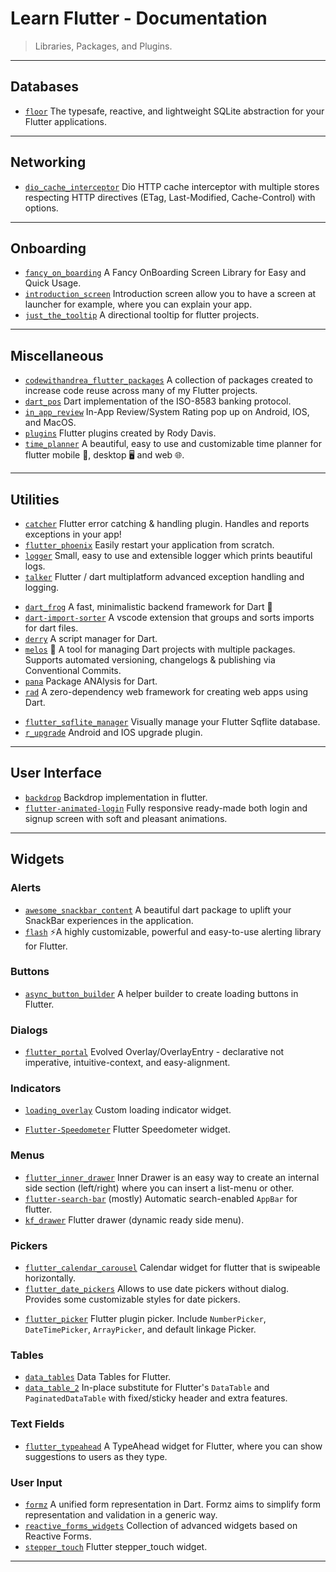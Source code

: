 # Learn Flutter - Documentation

> Libraries, Packages, and Plugins.

---

## Databases

* [`floor`](https://github.com/vitusortner/floor) The typesafe, reactive, and lightweight SQLite abstraction for your Flutter applications.

---

## Networking

* [`dio_cache_interceptor`](https://github.com/llfbandit/dio_cache_interceptor) Dio HTTP cache interceptor with multiple stores respecting HTTP directives (ETag, Last-Modified, Cache-Control) with options.

---

## Onboarding

* [`fancy_on_boarding`](https://github.com/xsahil03x/fancy_on_boarding) A Fancy OnBoarding Screen Library for Easy and Quick Usage.
* [`introduction_screen`](https://github.com/Pyozer/introduction_screen) Introduction screen allow you to have a screen at launcher for example, where you can explain your app.
* [`just_the_tooltip`](https://github.com/Nolence/just_the_tooltip) A directional tooltip for flutter projects.

---

## Miscellaneous

* [`codewithandrea_flutter_packages`](https://github.com/bizz84/codewithandrea_flutter_packages) A collection of packages created to increase code reuse across many of my Flutter projects.
* [`dart_pos`](https://github.com/xclud/dart_pos) Dart implementation of the ISO-8583 banking protocol.
* [`in_app_review`](https://github.com/britannio/in_app_review) In-App Review/System Rating pop up on Android, IOS, and MacOS.
* [`plugins`](https://github.com/rodydavis/plugins) Flutter plugins created by Rody Davis.
* [`time_planner`](https://github.com/Jamalianpour/time_planner) A beautiful, easy to use and customizable time planner for flutter mobile 📱, desktop 🖥 and web 🌐.

---

## Utilities

* [`catcher`](https://github.com/jhomlala/catcher) Flutter error catching & handling plugin. Handles and reports exceptions in your app!
* [`flutter_phoenix`](https://github.com/The-ring-io/flutter_phoenix) Easily restart your application from scratch.
* [`logger`](https://github.com/leisim/logger) Small, easy to use and extensible logger which prints beautiful logs.
* [`talker`](https://github.com/Frezyx/talker) Flutter / dart multiplatform advanced exception handling and logging.

[](.)

* [`dart_frog`](https://github.com/VeryGoodOpenSource/dart_frog) A fast, minimalistic backend framework for Dart 🎯
* [`dart-import-sorter`](https://github.com/aziznal/dart-import-sorter) A vscode extension that groups and sorts imports for dart files.
* [`derry`](https://github.com/frencojobs/derry) A script manager for Dart.
* [`melos`](https://github.com/invertase/melos) 🌋 A tool for managing Dart projects with multiple packages. Supports automated versioning, changelogs & publishing via Conventional Commits.
* [`pana`](https://github.com/dart-lang/pana) Package ANAlysis for Dart.
* [`rad`](https://github.com/erlage/rad) A zero-dependency web framework for creating web apps using Dart.

[](.)

* [`flutter_sqflite_manager`](https://github.com/mcrovero/flutter_sqflite_manager) Visually manage your Flutter Sqflite database.
* [`r_upgrade`](https://github.com/rhymelph/r_upgrade) Android and IOS upgrade plugin.

---

## User Interface

* [`backdrop`](https://github.com/fluttercommunity/backdrop) Backdrop implementation in flutter.
* [`flutter-animated-login`](https://github.com/bahricanyesil/flutter-animated-login) Fully responsive ready-made both login and signup screen with soft and pleasant animations.

---

## Widgets

### Alerts

* [`awesome_snackbar_content`](https://github.com/mhmzdev/awesome_snackbar_content) A beautiful dart package to uplift your SnackBar experiences in the application.
* [`flash`](https://github.com/sososdk/flash) ⚡️A highly customizable, powerful and easy-to-use alerting library for Flutter.

### Buttons

* [`async_button_builder`](https://github.com/Nolence/async_button_builder) A helper builder to create loading buttons in Flutter.

### Dialogs

* [`flutter_portal`](https://github.com/fzyzcjy/flutter_portal) Evolved Overlay/OverlayEntry - declarative not imperative, intuitive-context, and easy-alignment.

### Indicators

* [`loading_overlay`](https://github.com/rodrigobastosv/loading_overlay) Custom loading indicator widget.

[](.)

* [`Flutter-Speedometer`](https://github.com/ltdangkhoa/Flutter-Speedometer) Flutter Speedometer widget.

### Menus

* [`flutter_inner_drawer`](https://github.com/Dn-a/flutter_inner_drawer) Inner Drawer is an easy way to create an internal side section (left/right) where you can insert a list-menu or other.
* [`flutter-search-bar`](https://github.com/ArcticZeroo/flutter-search-bar) (mostly) Automatic search-enabled `AppBar` for flutter.
* [`kf_drawer`](https://github.com/qqmikey/kf_drawer) Flutter drawer (dynamic ready side menu).

### Pickers

* [`flutter_calendar_carousel`](https://github.com/dooboolab/flutter_calendar_carousel) Calendar widget for flutter that is swipeable horizontally.
* [`flutter_date_pickers`](https://github.com/MariaMelnik/flutter_date_pickers) Allows to use date pickers without dialog. Provides some customizable styles for date pickers.

[](.)

* [`flutter_picker`](https://github.com/yangyxd/flutter_picker) Flutter plugin picker. Include `NumberPicker`, `DateTimePicker`, `ArrayPicker`, and default linkage Picker.

### Tables

* [`data_tables`](https://github.com/rodydavis/data_tables) Data Tables for Flutter.
* [`data_table_2`](https://github.com/maxim-saplin/data_table_2) In-place substitute for Flutter's `DataTable` and `PaginatedDataTable` with fixed/sticky header and extra features.

### Text Fields

* [`flutter_typeahead`](https://github.com/AbdulRahmanAlHamali/flutter_typeahead) A TypeAhead widget for Flutter, where you can show suggestions to users as they type.

### User Input

* [`formz`](https://github.com/VeryGoodOpenSource/formz) A unified form representation in Dart. Formz aims to simplify form representation and validation in a generic way.
* [`reactive_forms_widgets`](https://github.com/artflutter/reactive_forms_widgets) Collection of advanced widgets based on Reactive Forms.
* [`stepper_touch`](https://github.com/Rahiche/stepper_touch) Flutter stepper_touch widget.

---

